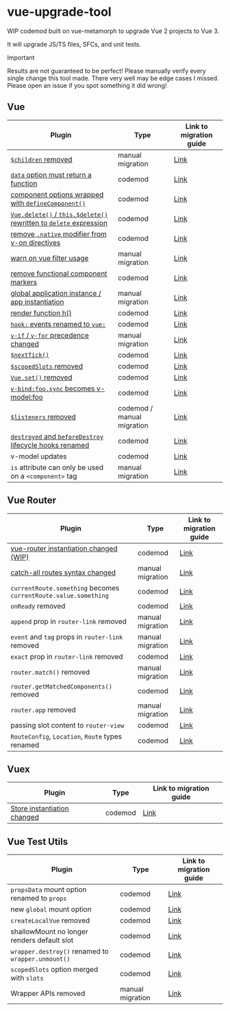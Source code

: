 # vue-upgrade-tool

WIP codemod built on vue-metamorph to upgrade Vue 2 projects to Vue 3.

It will upgrade JS/TS files, SFCs, and unit tests.

> [!IMPORTANT]
> Results are not guaranteed to be perfect! Please manually verify every single change this tool made. There very well may be edge cases I missed. Please open an issue if you spot something it did wrong!

## Vue

| Plugin | Type | Link to migration guide |
| - | - | - |
| [`$children` removed](./src/plugins/vue/children.ts) | manual migration | [Link](https://v3-migration.vuejs.org/breaking-changes/children.html) |
| [`data` option must return a function](./src/plugins/vue/data-function.ts) | codemod | [Link](https://v3-migration.vuejs.org/breaking-changes/data-option.html) |
| [component options wrapped with `defineComponent()`](./src/plugins/vue/defineComponent.ts) | codemod | [Link](https://v3-migration.vuejs.org/breaking-changes/global-api.html#type-inference) |
| [`Vue.delete()` / `this.$delete()` rewritten to `delete` expression](./src/plugins/vue/delete.ts) | codemod | [Link](https://v3-migration.vuejs.org/breaking-changes/#removed-apis) |
| [remove `.native` modifier from v-on directives](./src/plugins/vue/event-listeners-native.ts) | codemod | [Link](https://v3-migration.vuejs.org/breaking-changes/v-on-native-modifier-removed.html) |
| [warn on vue filter usage](./src/plugins/vue/filters.ts) | manual migration | [Link](https://v3-migration.vuejs.org/breaking-changes/filters.html) |
| [remove functional component markers](./src/plugins/vue/functional-component.ts) | codemod | [Link](https://v3-migration.vuejs.org/breaking-changes/functional-components.html) |
| [global application instance / app instantiation](./src/plugins/vue/global.ts) | manual migration | [Link](https://v3-migration.vuejs.org/breaking-changes/global-api.html) |
| [render function h()](./src/plugins/vue/h.ts) | codemod | [Link](https://v3-migration.vuejs.org/breaking-changes/render-function-api.html) |
| [`hook:` events renamed to `vue:`](./src/plugins/vue/hook-events.ts) | codemod | [Link](https://v3-migration.vuejs.org/breaking-changes/vnode-lifecycle-events.html) |
| [`v-if` / `v-for` precedence changed](./src/plugins/vue/if-for-precedence.ts) | manual migration | [Link](https://v3-migration.vuejs.org/breaking-changes/v-if-v-for.html) |
| [`$nextTick()`](./src/plugins/vue/nextTick.ts) | codemod | [Link](https://v3-migration.vuejs.org/breaking-changes/global-api-treeshaking.html#_3-x-syntax) |
| [`$scopedSlots` removed](./src/plugins/vue/scopedSlots.ts) | codemod | [Link](https://v3-migration.vuejs.org/breaking-changes/slots-unification.html#slots-unification) |
| [`Vue.set()` removed](./src/plugins/vue/set.ts) | codemod | [Link](https://v3-migration.vuejs.org/breaking-changes/#removed-apis) |
| [`v-bind:foo.sync` becomes v-model:foo](./src/plugins/vue/v-bind-sync.ts) | codemod | [Link](https://v3-migration.vuejs.org/breaking-changes/v-model.html) |
| [`$listeners` removed](./src/plugins/vue/listeners.ts) | codemod / manual migration | [Link](https://v3-migration.vuejs.org/breaking-changes/listeners-removed) |
| [`destroyed` and `beforeDestroy` lifecycle hooks renamed](./src/plugins/vue/lifecycle-hooks.ts) | codemod | [Link](https://v3-migration.vuejs.org/breaking-changes/#other-minor-changes) |
| v-model updates | codemod | [Link](https://v3-migration.vuejs.org/breaking-changes/v-model.html) |
| `is` attribute can only be used on a `<component>` tag | manual migration | [Link](https://v3-migration.vuejs.org/breaking-changes/custom-elements-interop.html#customized-built-in-elements)

## Vue Router

| Plugin | Type | Link to migration guide |
| - | - | - |
| [vue-router instantiation changed (WIP)](./src/plugins/vue-router/instantiation.ts) | codemod | [Link](https://router.vuejs.org/guide/migration/#new-Router-becomes-createRouter) |
| [catch-all routes syntax changed](./src/plugins/vue-router/catch-all.ts) | manual migration | [Link](https://router.vuejs.org/guide/migration/#Removed-star-or-catch-all-routes) |
| `currentRoute.something` becomes `currentRoute.value.something` | codemod | [Link](https://router.vuejs.org/guide/migration/#Removed-star-or-catch-all-routes) |
| `onReady` removed | codemod | [Link](https://router.vuejs.org/guide/migration/#Replaced-onReady-with-isReady) |
| `append` prop in `router-link` removed | manual migration | [Link](https://router.vuejs.org/guide/migration/#Removal-of-append-prop-in-router-link-) |
| `event` and `tag` props in `router-link` removed | manual migration | [Link](https://router.vuejs.org/guide/migration/#Removal-of-event-and-tag-props-in-router-link-) |
| `exact` prop in `router-link` removed | codemod | [Link](https://router.vuejs.org/guide/migration/#Removal-of-the-exact-prop-in-router-link-) |
| `router.match()` removed | manual migration | [Link](https://router.vuejs.org/guide/migration/#Removal-of-router-match-and-changes-to-router-resolve) |
| `router.getMatchedComponents()` removed | codemod | [Link](https://router.vuejs.org/guide/migration/#Removal-of-router-getMatchedComponents-) |
| `router.app` removed | manual migration | [Link](https://router.vuejs.org/guide/migration/#Removal-of-router-app) |
| passing slot content to `router-view` | codemod | [Link](https://router.vuejs.org/guide/migration/#Passing-content-to-route-components-slot-) |
| `RouteConfig`, `Location`, `Route` types renamed | codemod | [Link](https://router.vuejs.org/guide/migration/#TypeScript-changes) |

## Vuex

| Plugin | Type | Link to migration guide |
| - | - | - |
| [Store instantiation changed](./src/plugins/vuex/instantiation.ts) | codemod | [Link](https://vuex.vuejs.org/guide/migrating-to-4-0-from-3-x.html#installation-process) |

## Vue Test Utils

| Plugin | Type | Link to migration guide |
| - | - | - |
| `propsData` mount option renamed to `props` | codemod | [Link](https://test-utils.vuejs.org/migration/#propsData-is-now-props) |
| new `global` mount option | codemod | [Link](https://test-utils.vuejs.org/migration/#mocks-and-stubs-are-now-in-global) |
| `createLocalVue` removed | codemod | [Link](https://test-utils.vuejs.org/migration/#No-more-createLocalVue) |
| shallowMount no longer renders default slot | codemod | [Link](https://test-utils.vuejs.org/migration/#shallowMount-and-renderStubDefaultSlot) |
| `wrapper.destroy()` renamed to `wrapper.unmount()` | codemod | [Link](https://test-utils.vuejs.org/migration/#destroy-is-now-unmount-to-match-Vue-3) |
| `scopedSlots` option merged with `slots` | codemod | [Link](https://test-utils.vuejs.org/migration/#scopedSlots-is-now-merged-with-slots) |
| Wrapper APIs removed | manual migration | [Link](https://test-utils.vuejs.org/migration/#Wrapper-API-mount-) |